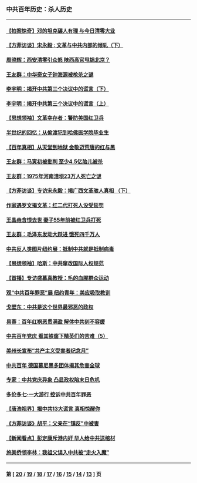 ### 中共百年历史：杀人历史
---
#### [【拍案惊奇】邓的坦克碾人有理 与今日清零大业](../../pages/nf1176106/n13729574.md?07260430) 
#### [【方菲访谈】宋永毅 : 文革与中共内部的倾轧（下）](../../pages/nf1176106/n13486836.md?07260430) 
#### [周晓辉：西安清零引众怒 陕西高官甩锅北京？](../../pages/nf1176106/n13484627.md?07260430) 
#### [王友群：中华奇女子钟海源被枪杀之谜](../../pages/nf1176106/n13430555.md?07260430) 
#### [李宇明：揭开中共第三个决议中的谎言（下）](../../pages/nf1176106/n13389389.md?07260430) 
#### [李宇明：揭开中共第三个决议中的谎言（上）](../../pages/nf1176106/n13388697.md?07260430) 
#### [【思想领袖】文革幸存者：警防美国红卫兵](../../pages/nf1176106/n13339289.md?07260430) 
#### [半世纪的回忆：从偷渡犯到哈佛医学院毕业生](../../pages/nf1176106/n13345328.md?07260430) 
#### [【百年真相】从天堂到地狱 金敬迈荒唐的红与黑](../../pages/nf1176106/n13336995.md?07260430) 
#### [王友群：马寅初被批判 至少4.5亿胎儿被杀](../../pages/nf1176106/n13260313.md?07260430) 
#### [王友群：1975年河南溃坝23万人死亡之谜](../../pages/nf1176106/n13231576.md?07260430) 
#### [【方菲访谈】专访宋永毅：揭广西文革骇人真相 （下）](../../pages/nf1176106/n13209074.md?07260430) 
#### [作家遇罗文揭文革：红二代打死人没受惩罚](../../pages/nf1176106/n13205254.md?07260430) 
#### [王晶垚含恨去世 妻子55年前被红卫兵打死](../../pages/nf1176106/n13203590.md?07260430) 
#### [王友群：毛泽东发动大跃进 饿死四千万人](../../pages/nf1176106/n13177158.md?07260430) 
#### [中共反人类图片纽约展：抵制中共就是抵制病毒](../../pages/nf1176106/n13115371.md?07260430) 
#### [【思想领袖】哈斯：中共窜改国际人权规范](../../pages/nf1176106/n13053647.md?07260430) 
#### [【首播】专访盛慕真教授：毛的血腥群众运动](../../pages/nf1176106/n13091782.md?07260430) 
#### [观“中共百年罪恶”展 纽约青年：美应吸取教训](../../pages/nf1176106/n13085246.md?07260430) 
#### [戈壁东：中共是这个世界最邪恶的政权](../../pages/nf1176106/n13085641.md?07260430) 
#### [易蓉：百年红祸恶贯满盈 解体中共刻不容缓](../../pages/nf1176106/n13084455.md?07260430) 
#### [中共百年党庆 看其铁窗下精英们的苦难（5）](../../pages/nf1176106/n13076766.md?07260430) 
#### [美州长宣布“共产主义受害者纪念月”](../../pages/nf1176106/n13074024.md?07260430) 
#### [中共百年 德国慕尼黑多团体揭其危害全球](../../pages/nf1176106/n13068873.md?07260430) 
#### [专家：中共党庆异象 凸显政权陷末日危机](../../pages/nf1176106/n13067084.md?07260430) 
#### [多伦多七·一大游行 控诉中共百年罪恶](../../pages/nf1176106/n13062043.md?07260430) 
#### [【唐浩视界】揭中共13大谎言 真相惊醒你](../../pages/nf1176106/n13065208.md?07260430) 
#### [《方菲访谈》胡平：父亲在“镇反”中被害](../../pages/nf1176106/n13064114.md?07260430) 
#### [【新闻看点】彭定康斥港内奸 华人给中共送棺材](../../pages/nf1176106/n13064230.md?07260430) 
#### [旅美侨领李林：我祖父误入中共被“走火入魔”](../../pages/nf1176106/n13062777.md?07260430) 

---
#### 第 [ [20](./20.md?07260430) / [19](./19.md?07260430) / [18](./18.md?07260430) / [17](./17.md?07260430) / [16](./16.md?07260430) / [15](./15.md?07260430) / [14](./14.md?07260430) / [13](./13.md?07260430) ] 页
